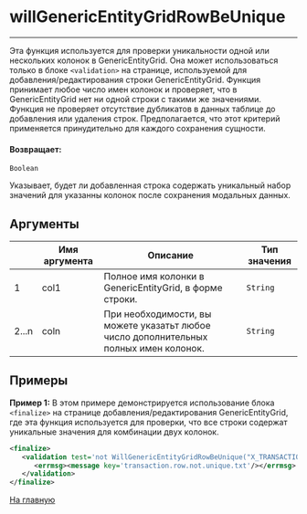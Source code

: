 # willGenericEntityGridRowBeUnique

---

Эта функция используется для проверки уникальности одной или нескольких колонок в GenericEntityGrid.
Она может использоваться только в блоке `<validation>` на странице, используемой для добавления/редактирования строки GenericEntityGrid.
Функция принимает любое число имен колонок и проверяет, что в GenericEntityGrid нет ни одной строки с такими же значениями.
Функция не проверяет отсутствие дубликатов в данных таблице до добавления или удаления строк.
Предполагается, что этот критерий применяется принудительно для каждого сохранения сущности.

#### Возвращает:

`Boolean`

Указывает, будет ли добавленная строка содержать уникальный набор значений для указанны колонок после
сохранения модальных данных.

## Аргументы

|  | Имя аргумента | Описание | Тип значения |
| --- | --- | --- | --- |
| 1 | col1 | Полное имя колонки в GenericEntityGrid, в форме строки. | `String` |
| 2...n | coln | При необходимости, вы можете указатьт любое число дополнительных полных имен колонок. | `String` |

## Примеры

**Пример 1:** В этом примере демонстрируется использование блока `<finalize>` на странице добавления/редактирования GenericEntityGrid,
где эта функция используется для проверки, что все строки содержат уникальные значения для комбинации двух колонок.
```xml
<finalize>
   <validation test='not WillGenericEntityGridRowBeUnique("X_TRANSACTION.X_INSTITUTION_ID", "X_TRANSACTION.X_TRANSACTION_ID")'>
      <errmsg><message key='transaction.row.not.unique.txt'/></errmsg>
   </validation>
</finalize>
```



[На главную](./ecmfunctions/)